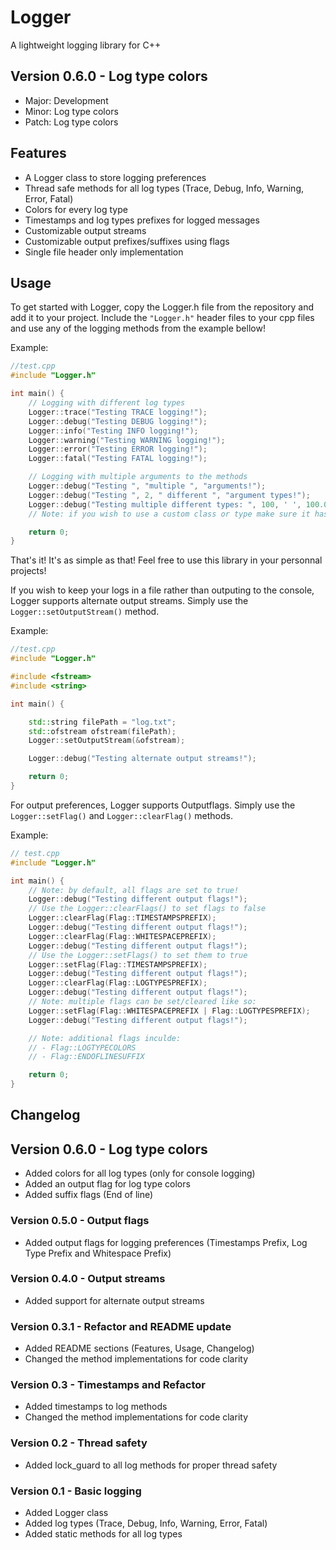 # Logger
A lightweight logging library for C++

## Version 0.6.0 - Log type colors
- Major: Development
- Minor: Log type colors
- Patch: Log type colors

## Features
- A Logger class to store logging preferences
- Thread safe methods for all log types (Trace, Debug, Info, Warning, Error, Fatal)
- Colors for every log type
- Timestamps and log types prefixes for logged messages
- Customizable output streams
- Customizable output prefixes/suffixes using flags
- Single file header only implementation

## Usage
To get started with Logger, copy the Logger.h file from the repository and add it to your project.
Include the `"Logger.h"` header files to your cpp files and use any of the logging methods from the example bellow!

Example:
```C++
//test.cpp
#include "Logger.h"

int main() {
    // Logging with different log types
    Logger::trace("Testing TRACE logging!");
    Logger::debug("Testing DEBUG logging!");
    Logger::info("Testing INFO logging!");
    Logger::warning("Testing WARNING logging!");
    Logger::error("Testing ERROR logging!");
    Logger::fatal("Testing FATAL logging!");

    // Logging with multiple arguments to the methods
    Logger::debug("Testing ", "multiple ", "arguments!");
    Logger::debug("Testing ", 2, " different ", "argument types!");
    Logger::debug("Testing multiple different types: ", 100, ' ', 100.00, " ", 0x64, "!");
    // Note: if you wish to use a custom class or type make sure it has the << operator defined!

    return 0;
}
```

That's it! It's as simple as that! Feel free to use this library in your personnal projects!

If you wish to keep your logs in a file rather than outputing to the console, Logger supports alternate output streams.
Simply use the `Logger::setOutputStream()` method.

Example:
```C++
//test.cpp
#include "Logger.h"

#include <fstream>
#include <string>

int main() {

    std::string filePath = "log.txt";
    std::ofstream ofstream(filePath);
    Logger::setOutputStream(&ofstream);

    Logger::debug("Testing alternate output streams!");

    return 0;
}
```

For output preferences, Logger supports Outputflags.
Simply use the `Logger::setFlag()` and `Logger::clearFlag()` methods.

Example:
```C++
// test.cpp
#include "Logger.h"

int main() {
    // Note: by default, all flags are set to true!
    Logger::debug("Testing different output flags!");
    // Use the Logger::clearFlags() to set flags to false
    Logger::clearFlag(Flag::TIMESTAMPSPREFIX);
    Logger::debug("Testing different output flags!");
    Logger::clearFlag(Flag::WHITESPACEPREFIX);
    Logger::debug("Testing different output flags!");
    // Use the Logger::setFlags() to set them to true
    Logger::setFlag(Flag::TIMESTAMPSPREFIX);
    Logger::debug("Testing different output flags!");
    Logger::clearFlag(Flag::LOGTYPESPREFIX);
    Logger::debug("Testing different output flags!");
    // Note: multiple flags can be set/cleared like so:
    Logger::setFlag(Flag::WHITESPACEPREFIX | Flag::LOGTYPESPREFIX);
    Logger::debug("Testing different output flags!");

    // Note: additional flags inculde:
    // - Flag::LOGTYPECOLORS
    // - Flag::ENDOFLINESUFFIX

    return 0;
}
```

## Changelog

## Version 0.6.0 - Log type colors
- Added colors for all log types (only for console logging)
- Added an output flag for log type colors
- Added suffix flags (End of line)

### Version 0.5.0 - Output flags
- Added output flags for logging preferences (Timestamps Prefix, Log Type Prefix and Whitespace Prefix)

### Version 0.4.0 - Output streams
- Added support for alternate output streams

### Version 0.3.1 - Refactor and README update
- Added README sections (Features, Usage, Changelog)
- Changed the method implementations for code clarity

### Version 0.3 - Timestamps and Refactor
- Added timestamps to log methods
- Changed the method implementations for code clarity

### Version 0.2 - Thread safety
- Added lock_guard to all log methods for proper thread safety

### Version 0.1 - Basic logging
- Added Logger class
- Added log types (Trace, Debug, Info, Warning, Error, Fatal)
- Added static methods for all log types

